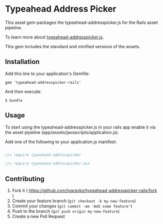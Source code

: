 # Typeahead Address Picker

This asset gem packages the typeahead-addresspicker.js for the Rails asset pipeline.

To learn more about [typeahead-addresspicker.js](https://github.com/sgruhier/typeahead-addresspicker).

This gem includes the standard and minified versions of the assets.

## Installation

Add this line to your application's Gemfile:

    gem 'typeahead-addresspicker-rails'

And then execute:

    $ bundle

## Usage

To start using the typeahead-addresspicker.js in your rails app enable it via the asset pipeline (app/assets/javascripts/application.js).

Add one of the following to your application.js manifest:

```js

//= require typeahead-addresspicker

//= require typeahead-addresspicker.min

```


## Contributing

1. Fork it ( https://github.com/ivaravko/typeahead-addresspicker-rails/fork )
2. Create your feature branch (`git checkout -b my-new-feature`)
3. Commit your changes (`git commit -am 'Add some feature'`)
4. Push to the branch (`git push origin my-new-feature`)
5. Create a new Pull Request
